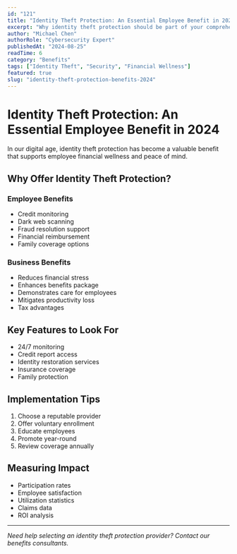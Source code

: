 ```yaml
---
id: "121"
title: "Identity Theft Protection: An Essential Employee Benefit in 2024"
excerpt: "Why identity theft protection should be part of your comprehensive benefits package."
author: "Michael Chen"
authorRole: "Cybersecurity Expert"
publishedAt: "2024-08-25"
readTime: 6
category: "Benefits"
tags: ["Identity Theft", "Security", "Financial Wellness"]
featured: true
slug: "identity-theft-protection-benefits-2024"
---
```


# Identity Theft Protection: An Essential Employee Benefit in 2024

In our digital age, identity theft protection has become a valuable benefit that supports employee financial wellness and peace of mind.

## Why Offer Identity Theft Protection?

### Employee Benefits

- Credit monitoring
- Dark web scanning
- Fraud resolution support
- Financial reimbursement
- Family coverage options

### Business Benefits

- Reduces financial stress
- Enhances benefits package
- Demonstrates care for employees
- Mitigates productivity loss
- Tax advantages

## Key Features to Look For

- 24/7 monitoring
- Credit report access
- Identity restoration services
- Insurance coverage
- Family protection

## Implementation Tips

1. Choose a reputable provider
2. Offer voluntary enrollment
3. Educate employees
4. Promote year-round
5. Review coverage annually

## Measuring Impact

- Participation rates
- Employee satisfaction
- Utilization statistics
- Claims data
- ROI analysis

---

_Need help selecting an identity theft protection provider? Contact our benefits consultants._
